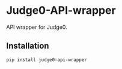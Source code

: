 # Judge0-API-wrapper

API wrapper for Judge0.

## Installation
```bash
pip install judge0-api-wrapper
